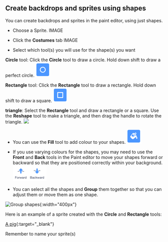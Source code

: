 ## Create backdrops and sprites using shapes

You can create backdrops and sprites in the paint editor, using just shapes.

+ Choose a Sprite.
IMAGE

+ Click the **Costumes** tab
IMAGE

+ Select which tool(s) you will use for the shape(s) you want 

**Circle** tool: Click the **Circle** tool to draw a circle. Hold down shift to draw a perfect circle.
![](images/circle-tool.png)

**Rectangle** tool: Click the **Rectangle** tool to draw a rectangle. Hold down shift to draw a square.
![](images/rectangle-tool.png)

**triangle**: Select the **Rectangle** tool and draw a rectangle or a square. Use the **Reshape** tool to make a triangle, and then drag the handle to rotate the triangle.
![](images/triangle.png)

+ You can use the **Fill** tool to add colour to your shapes.
![tool selected](images/fill-tool.png)

+ If you use varying colours for the shapes, you may need to use the **Front** and **Back** tools in the Paint editor to move your shapes forward or backward so that they are positioned correctly within your background.
![tools selected](images/front-back-tools.png)

+ You can select all the shapes and **Group** them together so that you can adjust them or move them as one shape.

![Group shapes](images/challenge2-group-shapes.png){:width="400px"}

Here is an example of a sprite created with the **Circle** and **Rectangle** tools:

[A pig](https://scratch.mit.edu/projects/495903163/editor){:target="_blank"}

Remember to name your sprite(s)
